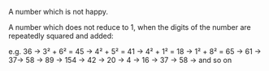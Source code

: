 A number which is not happy.

A number which does not reduce to 1, when the digits of the number are
repeatedly squared and added:

e.g. 36 -\> 3² + 6² = 45 -\> 4² + 5² = 41 -\> 4² + 1² = 18 -\> 1² + 8² =
65 -\> 61 -\> 37-\> 58 -\> 89 -\> 154 -\> 42 -\> 20 -\> 4 -\> 16 -\> 37
-\> 58 -\> and so on
